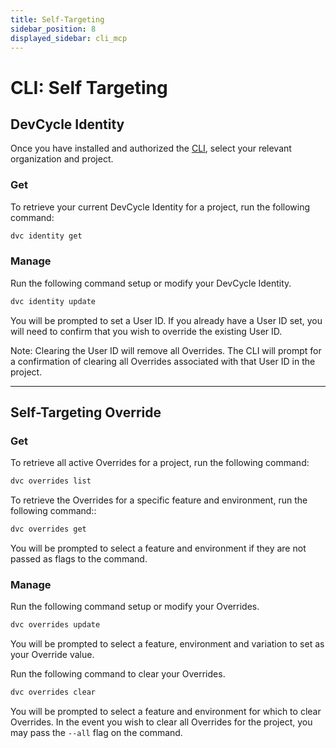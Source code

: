 ```yaml
---
title: Self-Targeting
sidebar_position: 8
displayed_sidebar: cli_mcp
---
```


# CLI: Self Targeting

## DevCycle Identity

Once you have installed and authorized the [CLI](/cli/cli-reference), select your relevant organization and project.

### Get

To retrieve your current DevCycle Identity for a project, run the following command:

```bash
dvc identity get
```

### Manage

Run the following command setup or modify your DevCycle Identity.

```bash
dvc identity update
```

You will be prompted to set a User ID. If you already have a User ID set, you will need to confirm that you wish to override the existing User ID.

Note: Clearing the User ID will remove all Overrides. The CLI will prompt for a confirmation of clearing all Overrides associated with that User ID in the project.

---

## Self-Targeting Override

### Get

To retrieve all active Overrides for a project, run the following command:

```bash
dvc overrides list
```

To retrieve the Overrides for a specific feature and environment, run the following command::

```bash
dvc overrides get
```

You will be prompted to select a feature and environment if they are not passed as flags to the command.

### Manage

Run the following command setup or modify your Overrides.

```bash
dvc overrides update
```

You will be prompted to select a feature, environment and variation to set as your Override value.

Run the following command to clear your Overrides.

```bash
dvc overrides clear
```

You will be prompted to select a feature and environment for which to clear Overrides. In the event you wish to clear all Overrides for the project, you may pass the `--all` flag on the command.
